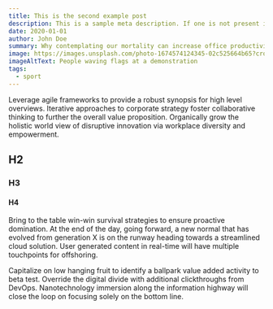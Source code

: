 ```yaml
---
title: This is the second example post
description: This is a sample meta description. If one is not present in your page/post's front matter, the default site.description will be used instead.
date: 2020-01-01
author: John Doe
summary: Why contemplating our mortality can increase office productivity by 500%
image: https://images.unsplash.com/photo-1674574124345-02c525664b65?crop=entropy&cs=tinysrgb&fit=max&fm=jpg&ixid=Mnw0Mjk5Mjl8MXwxfGFsbHwxMXx8fHx8fDJ8fDE2ODAyNjUxNjA&ixlib=rb-4.0.3&q=80&w=1080
imageAltText: People waving flags at a demonstration
tags:
  - sport
---
```

Leverage agile frameworks to provide a robust synopsis for high level overviews. Iterative approaches to corporate strategy foster collaborative thinking to further the overall value proposition. Organically grow the holistic world view of disruptive innovation via workplace diversity and empowerment.

## H2
### H3
#### H4

Bring to the table win-win survival strategies to ensure proactive domination. At the end of the day, going forward, a new normal that has evolved from generation X is on the runway heading towards a streamlined cloud solution. User generated content in real-time will have multiple touchpoints for offshoring.

Capitalize on low hanging fruit to identify a ballpark value added activity to beta test. Override the digital divide with additional clickthroughs from DevOps. Nanotechnology immersion along the information highway will close the loop on focusing solely on the bottom line.
